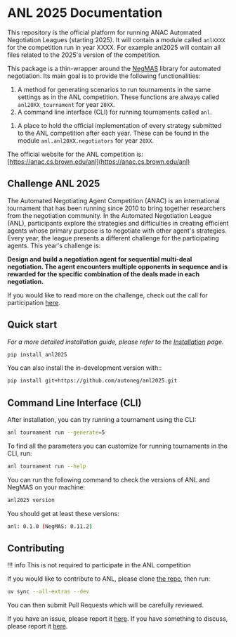 # ANL 2025 Documentation

This repository is the official platform for running ANAC Automated Negotiation Leagues (starting 2025). It will contain a module
called `anlXXXX` for the competition run in year XXXX. For example anl2025 will contain all files related to the
2025's version of the competition.

This package is a thin-wrapper around the [NegMAS](https://negmas.readthedocs.io) library for automated negotiation. Its main goal is to provide the following functionalities:

1. A method for generating scenarios to run tournaments in the same settings as in the ANL competition. These functions are always called `anl20XX_tournament` for year `20XX`.
1. A command line interface (CLI) for running tournaments called `anl`.
<!-- 1. A visualizer for inspecting tournament results and negotiations in details called `anlv`. -->
1. A place to hold the official implementation of every strategy submitted to the ANL competition after each year. These can be found in the module `anl.anl20XX.negotiators` for year `20XX`.

The official website for the ANL competition is: [https://anac.cs.brown.edu/anl](https://anac.cs.brown.edu/anl)

## Challenge ANL 2025
The Automated Negotiating Agent Competition (ANAC) is an international tournament that has been running since 2010 to bring together researchers from the negotiation community. In the Automated Negotiation League (ANL), participants explore the strategies and difficulties in creating efficient agents whose primary purpose is to negotiate with other agent's strategies. Every year, the league presents a different challenge for the participating agents. This year's challenge is:

**Design and build a negotiation agent for sequential multi-deal negotiation. The agent encounters multiple opponents in sequence and is rewarded for the specific combination of the deals made in each negotiation.**

If you would like to read more on the challenge, check out the call for participation [here](https://drive.google.com/drive/folders/1xc5qt7XlZQQv6q1NVnu2vP6Ou-YOQUms?usp=drive_link).

## Quick start
*For a more detailed installation guide, please refer to the [Installation](https://autoneg.github.io/anl2025/install) page.*

```bash
pip install anl2025
```

You can also install the in-development version with::

```bash
pip install git+https://github.com/autoneg/anl2025.git
```

## Command Line Interface (CLI)

After installation, you can try running a tournament using the CLI:

```bash
anl tournament run --generate=5
```

To find all the parameters you can customize for running tournaments in the CLI, run:

```bash
anl tournament run --help
```

You can run the following command to check the versions of ANL and NegMAS on your machine:

```bash
anl2025 version
```

You should get at least these versions:

```bash
anl: 0.1.0 (NegMAS: 0.11.2)
```


## Contributing

!!! info
This is not required to participate in the ANL competition

If you would like to contribute to ANL, please clone [the repo](https://github.com/autoneg/anl2025), then run:

```bash
uv sync --all-extras --dev
```

You can then submit Pull Requests which will be carefully reviewed.

If you have an issue, please report it [here](https://github.com/autoneg/anl2025/issues).
If you have something to discuss, please report it [here](https://github.com/autoneg/anl2025/discussions).
